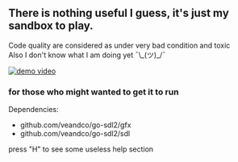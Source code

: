 ## There is nothing useful I guess, it's just my sandbox to play.
Code quality are considered as under very bad condition and toxic  
Also I don't know what I am doing yet ¯\\\_(ツ)\_/¯

[![demo video](https://thumbs.gfycat.com/WindingBlackAzurevasesponge-size_restricted.gif)](https://giant.gfycat.com/WindingBlackAzurevasesponge.webm)

### for those who might wanted to get it to run

Dependencies:
- github.com/veandco/go-sdl2/gfx
- github.com/veandco/go-sdl2/sdl

press "H" to see some useless help section 

